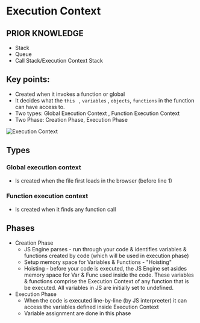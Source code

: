 # Execution Context

## PRIOR KNOWLEDGE
- Stack
- Queue
- Call Stack/Execution Context Stack

## Key points:

- Created when it invokes a function or global
- It decides what the `this ` , `variables` , `objects`, `functions` in the function can have access to.
- Two types: Global Execution Context , Function Execution Context
- Two Phase: Creation Phase, Execution Phase

![Execution Context ](https://miro.medium.com/max/700/1*bDebsOuhRx9NMyvLHY2zxA.gif)

## Types

### Global execution context

- Is created when the file first loads in the browser (before line 1)

### Function execution context

- Is created when it finds any function call

## Phases

- Creation Phase
    - JS Engine parses - run through your code & identifies variables & functions created by code (which will be used in
      execution phase)
    - Setup memory space for Variables & Functions - "Hoisting"
    - Hoisting - before your code is executed, the JS Engine set asides memory space for Var & Func used inside the
      code. These variables & functions comprise the Execution Context of any function that is be executed. All
      variables in JS are initially set to undefined.
- Execution Phase
    - When the code is executed line-by-line (by JS interpreeter) it can access the variables defined inside Execution
      Context
    - Variable assignment are done in this phase
